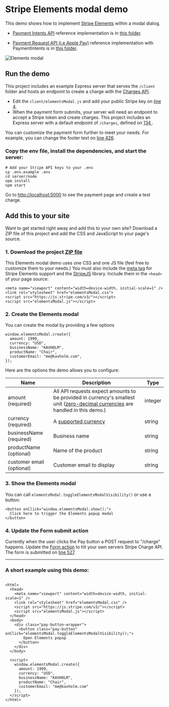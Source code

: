 # Stripe Elements modal demo

This demo shows how to implement [Stripe Elements](https://stripe.com/payments/elements) within a modal dialog.

- [Payment Intents API](https://stripe.com/docs/payments/payment-intents/quickstart#automatic-confirmation-flow) reference implementation is in [this folder](../payment-intents-api).

- [Payment Request API (i.e Apple Pay)](https://stripe.com/docs/stripe-js/elements/payment-request-button) reference implementation with PaymentIntents is in [this folder](../payment-request-api).

![Elements modal](elements-modal-demo.gif)

## Run the demo

This project includes an example Express server that serves the `/client` folder and hosts an endpoint to create a charge with the [Charges API](https://stripe.com/docs/charges).

- Edit the `client/elementsModal.js` and add your public Stripe key on [line 4](client/elementsModal.js#L4).
- When the payment form submits, your server will need an endpoint to accept a Stripe token and create charges. This project includes an Express server with a default endpoint of `/charges`, defined on [134
  ](client/elementsModal.js#L134).

You can customize the payment form further to meet your needs. For example, you can change the footer text on [line 426](client/elementsModal.js#L426).

### Copy the env file, install the dependencies, and start the server:

```
# Add your Stripe API keys to your .env
cp .env.example .env
cd server/node
npm install
npm start
```

Go to [http://localhost:5000](http://localhost:5000) to see the payment page and create a test charge.

## Add this to your site

Want to get started right away and add this to your own site? Download a ZIP file of this project and add the CSS and JavaScript to your page's source.

### 1. Download the project [ZIP file](https://git.corp.stripe.com/ctrudeau/elements-modal-demo/archive/master.zip)

This Elements modal demo uses one CSS and one JS file (feel free to customize them to your needs.) You must also include the [meta tag](https://stripe.com/docs/stripe-js/elements/quickstart#viewport-meta-requirements) for
Stripe Elements support and the [StripeJS](https://stripe.com/docs/stripe-js/elements/quickstart#setup) library. Include them in the `<head>` of your page source:

```
<meta name="viewport" content="width=device-width, initial-scale=1" />
<link rel="stylesheet" href="elementsModal.css">
<script src="https://js.stripe.com/v3/"></script>
<script src="elementsModal.js"></script>
```

### 2. Create the Elements modal

You can create the modal by providing a few options

```
window.elementsModal.create({
  amount: 1999,
  currency: "USD",
  businessName: "KAVHOLM",
  productName: "Chair",
  customerEmail: "me@kavholm.com",
});
```

Here are the options the demo allows you to configure:

| Name                      | Description                                                                                                                                                                       | Type    |
| ------------------------- | --------------------------------------------------------------------------------------------------------------------------------------------------------------------------------- | ------- |
| amount (required)         | All API requests expect amounts to be provided in currency's smallest unit ([zero-decimal currencies](https://stripe.com/docs/currencies#zero-decimal) are handled in this demo.) | integer |
| currency (required)       | A [supported currency](https://stripe.com/docs/currencies#presentment-currencies)                                                                                                 | string  |
| businessName (required)   | Business name                                                                                                                                                                     | string  |
| productName (optional)    | Name of the product                                                                                                                                                               | string  |
| customer email (optional) | Customer email to display                                                                                                                                                         | string  |

### 3. Show the Elements modal

You can call `elementsModal.toggleElementsModalVisibility()` or use a button:

```
<button onClick="window.elementsModal.show();">
  Click here to trigger the Elements popup modal
</button>
```

### 4. Update the Form submit action

Currently when the user clicks the Pay button a POST request to "/charge" happens.
Update the [Form action](client/elementsModal.js#L132)
to hit your own servers Stripe Charge API. The form is submitted on [line 527](client/elementsModal.js#L527).

---

### A short example using this demo:

```

<html>
  <head>
    <meta name="viewport" content="width=device-width, initial-scale=1" />
    <link rel="stylesheet" href="elementsModal.css" />
    <script src="https://js.stripe.com/v3/"></script>
    <script src="elementsModal.js"></script>
  </head>
  <body>
    <div class="pay-button-wrapper">
      <button class="pay-button" onClick="elementsModal.toggleElementsModalVisibility();">
        Open Elements popup
      </button>
    </div>
  </body>

  <script>
    window.elementsModal.create({
      amount: 1999,
      currency: "USD",
      businessName: "KAVHOLM",
      productName: "Chair",
      customerEmail: "me@kavholm.com"
    });
  </script>
</html>
```
